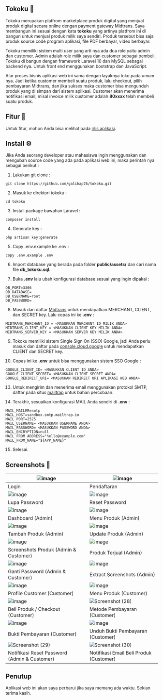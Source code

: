 ## Tokoku 🛒

Tokoku merupakan platfrom marketplace produk digital yang menjual produk digital secara online dengan payment gateway Midtrans. Saya membangun ini sesuai dengan kata **tokoku** yang artinya platfrom ini di bangun untuk menjual produk milik saya sendiri. Produk tersebut bisa saja produk source code program aplikasi, file PDF berbayar, video berbayar.

Tokoku memiliki sistem multi user yang arti nya ada dua role yaitu admin dan customer. Admin adalah role milik saya dan customer sebagai pembeli. Tokoku di bangun dengan framework Laravel 10 dan MySQL sebagai backend nya. Untuk front end menggunakan bootstrap dan JavaScript. 

Alur proses bisnis aplikasi web ini sama dengan layaknya toko pada umum nya. Jadi ketika customer membeli suatu produk, lalu checkout, pilih pembayaran Midtrans, dan jika sukses maka customer bisa mengunduh produk yang di simpan dari sistem aplikasi. Customer akan menerima notifikasi email, misal invoice milik customer adalah **80xxxx** telah membeli suatu produk.

## Fitur 📱
Untuk fitur, mohon Anda bisa melihat pada <a href="https://github.com/galihap76/tokoku/releases/">rilis aplikasi</a>.

## Install ⚙️ 
Jika Anda seorang developer atau mahasiswa ingin menggunakan dan mengubah source code yang ada pada aplikasi web ini, maka perintah nya sebagai berikut : 

1. Lakukan git clone :
```
git clone https://github.com/galihap76/tokoku.git
```

2. Masuk ke direktori tokoku :
```
cd tokoku
```

3. Install package bawahan Laravel :
 
```
composer install
```

4. Generate key :
```
php artisan key:generate
```

5. Copy .env.example ke .env :
```
copy .env.example .env
```

6. Import database yang berada pada folder **public/assets/** dan cari nama file **db_tokoku.sql**.

7. Buka **.env** lalu ubah konfigurasi database sesuai yang ingin dipakai :
```
DB_PORT=3306
DB_DATABASE=
DB_USERNAME=root
DB_PASSWORD=
```

8. Masuk dan daftar <a href="https://dashboard.midtrans.com/login">Midtrans</a> untuk mendapatkan MERCHANT, CLIENT, dan SECRET key. Lalu copas ini ke **.env**  :
```
MIDTRANS_MERCHANT_ID = <MASUKKAN MERCHANT ID MILIK ANDA>
MIDTRANS_CLIENT_KEY = <MASUKKAN CLIENT KEY MILIK ANDA>
MIDTRANS_SERVER_KEY = <MASUKKAN SERVER KEY MILIK ANDA>
```

9. Tokoku memiliki sistem Single Sign On (SSO) Google, jadi Anda perlu masuk dan daftar pada <a href="https://console.cloud.google.com/apis/dashboard">console.cloud.google</a> untuk mendapatkan CLIENT dan SECRET key.

10. Copas ini ke **.env** untuk bisa menggunakan sistem SSO Google :
```
GOOGLE_CLIENT_ID= <MASUKKAN CLIENT ID ANDA>
GOOGLE_CLIENT_SECRET= <MASUKKAN CLIENT SECRET ANDA>
GOOGLE_REDIRECT_URI= <MASUKKAN REDIRECT URI APLIKASI WEB ANDA>
```

13. Untuk mengirim dan menerima email menggunakan protokol SMTP, daftar pada situs <a href="https://mailtrap.io/">mailtrap</a> untuk bahan percobaan.

14. Terakhir, sesuaikan konfigurasi MAIL Anda sendiri di **.env** :
```
MAIL_MAILER=smtp
MAIL_HOST=sandbox.smtp.mailtrap.io
MAIL_PORT=2525
MAIL_USERNAME= <MASUKKAN USERNAME ANDA>
MAIL_PASSWORD= <MASUKKAN PASSWORD ANDA>
MAIL_ENCRYPTION=null
MAIL_FROM_ADDRESS="hello@example.com"
MAIL_FROM_NAME="${APP_NAME}"
```

15. Selesai.

## Screenshots 📸
| ![image](https://github.com/user-attachments/assets/9237bf65-213a-45d7-bc7a-6226113482dd) | ![image](https://github.com/user-attachments/assets/82bb6892-dc60-4d37-b636-1bf10c7e7960)
| ------------------------------------------------------------ | ------------------------------------------------------------ |
| Login                                        | Pendaftaran                      |
| ![image](https://github.com/user-attachments/assets/2d755629-0689-4ca9-afaf-6b4d4ba826c9) | ![image](https://github.com/user-attachments/assets/80094853-b1e3-4ca1-8172-afe8d34e14bc)
| Lupa Password                                         | Reset Password                           |
| ![image](https://github.com/user-attachments/assets/e7cfbce2-b561-42d9-8d73-eba5b1faad7e) | ![image](https://github.com/user-attachments/assets/f1da0bfc-64a0-4de1-8f46-39e631870ce6)
| Dashboard (Admin)                                         | Menu Produk (Admin)                   |
| ![image](https://github.com/user-attachments/assets/7c3a617d-e02e-4ebb-874c-368b36a4bdd1) | ![image](https://github.com/user-attachments/assets/d6e79b1b-ec98-4aad-84a3-c591badff6e8)
| Tambah Produk (Admin)                                         | Update Produk (Admin)                 |
| ![image](https://github.com/user-attachments/assets/f2647401-69a2-4835-b534-f82269b16bc4) | ![image](https://github.com/user-attachments/assets/4094681c-ff16-440b-bd52-dfa16066d9b3)
| Screenshots Produk (Admin & Customer)                                         | Produk Terjual (Admin)                 |
| ![image](https://github.com/user-attachments/assets/1792c82a-0ba9-4a94-9513-0f6d15abf6e7) | ![image](https://github.com/user-attachments/assets/34713afa-00fa-4110-b349-11cc029fcfdf)
| Ganti Password (Admin & Customer)                                         | Extract Screenshots (Admin)                 |
| ![image](https://github.com/user-attachments/assets/f5db2e26-62d3-4dc9-9f25-c4f7b6641be5) | ![image](https://github.com/user-attachments/assets/1cbd1033-f3b6-4698-8287-20c871753669)
| Profile Customer (Customer)                                         | Menu Produk (Customer)                 |
| ![image](https://github.com/user-attachments/assets/389aa8d6-8301-4b29-baa9-dbf205a96ab6) | ![Screenshot (28)](https://github.com/user-attachments/assets/8137b37d-24d7-48fe-a1bf-530ddfba0735)
| Beli Produk / Checkout (Customer)                                         | Metode Pembayaran (Customer)                 |
| ![image](https://github.com/user-attachments/assets/43dd1bd3-a31c-4ab5-b954-3772ccfc2268) | ![image](https://github.com/user-attachments/assets/d6bbdfff-aeda-4b5b-b0a3-7bd39d1632dd)
| Bukti Pembayaran (Customer)                                         | Unduh Bukti Pembayaran (Customer)                 |
| ![Screenshot (29)](https://github.com/user-attachments/assets/992b7ac9-c447-4e0c-b64f-7d4c09c734a0) | ![Screenshot (30)](https://github.com/user-attachments/assets/d04b8e8b-9594-482f-a392-39910071a933)
| Notifikasi Reset Password (Admin & Customer)                                         | Notifikasi Email Beli Produk (Customer)                 |

## Penutup

Aplikasi web ini akan saya perbarui jika saya memang ada waktu. Sekian terima kasih. 













